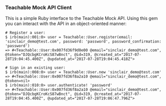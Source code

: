 ### Teachable Mock API Client
This is a simple Ruby interface to the Teachable Mock API. Using this gem you
can interact with the API in an object-oriented manner:

```
# Register a user:
$ irb(main):001:0> user = Teachable::User.register(email: 'sinclair_demo@test.com', password: 'password', password_confirmation: 'password') 
=> #<Teachable::User:0x007fd36f9d0e00 @email="sinclair_demo@test.com", @token="DJQcbgKCroKcS87wBnct", @id=319, @created_at="2017-07-28T19:04:45.400Z", @updated_at="2017-07-28T19:04:45.418Z">

# Sign in an existing user:
$ irb(main):008:0> user = Teachable::User.new 'sinclair_demo@test.com'
=> #<Teachable::User:0x007fd36f8a2a10 @email="sinclair_demo@test.com", @token=nil>
$ irb(main):010:0> user.authenticate! 'password'
=> #<Teachable::User:0x007fd36f8a2a10 @email="sinclair_demo@test.com", @token="DJQcbgKCroKcS87wBnct", @id=319, @created_at="2017-07-28T19:04:45.400Z", @updated_at="2017-07-28T19:06:47.796Z">
```
